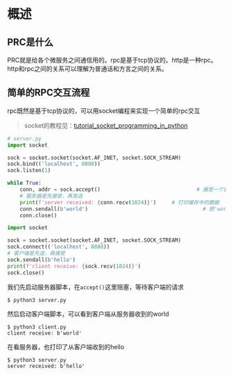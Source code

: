 # 概述

## PRC是什么

PRC就是给各个微服务之间通信用的。rpc是基于tcp协议的。http是一种rpc。http和rpc之间的关系可以理解为普通话和方言之间的关系。

## 简单的RPC交互流程

rpc既然是基于tcp协议的，可以用socket编程来实现一个简单的rpc交互

> socket的教程见：[tutorial_socket_programming_in_python](https://github.com/LeoSirius/tutorial_socket_programming_in_python)

```py
# server.py
import socket

sock = socket.socket(socket.AF_INET, socket.SOCK_STREAM)
sock.bind(('localhost', 8888))
sock.listen(1)

while True:
    conn, addr = sock.accept()                               # 接受一个客户端的请求
    # 服务器是先接受，再发送
    print(f'server received: {conn.recv(1024)}')     # 打印缓存中的数据
    conn.sendall(b'world')                                     # 把'word'发送到缓存sendbuffer
    conn.close()
```

```py
import socket

sock = socket.socket(socket.AF_INET, socket.SOCK_STREAM)
sock.connect(('localhost', 8888))
# 客户端是先送，再接受
sock.sendall(b'hello')
print(f'client receive: {sock.recv(1024)}')
sock.close()
```

我们先启动服务器脚本，在`accept()`这里阻塞，等待客户端的请求

```
$ python3 server.py

```

然后启动客户端脚本，可以看到客户端从服务器收到的world

```
$ python3 client.py 
client receive: b'world'
```

在看服务器，也打印了从客户端收到的hello

```
$ python3 server.py 
server received: b'hello'
```
